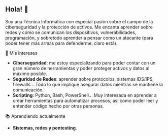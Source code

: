 ## Hola! 👋

Soy una Técnica Informática con especial pasión sobre el campo de la ciberseguridad y la protección de activos. Me encanta aprender sobre redes y cómo se comunican los dispositivos, vulnerabilidades, programación, y sobretodo aprender a pensar como un atacante (para poder tener más armas para defenderme, claro está).

👀 Mis intereses

- **Ciberseguridad**: me estoy especializando para poder contar con un gran número de herramientas y poder proteger activos y datos al máximo posible.
- **Seguridad de Redes**: aprender sobre protocolos, sistemas IDS/IPS, firewalls... Todo lo que implique asegurar datos mientras se mantiene la comunicación.
- **Scripting**: Python, Bash, PowerShell... Muy interesada en aprender a crear herramientas para automatizar procesos, así como poder leer y entender código hecho por otras personas.

📚 Aprendiendo actualmente

- **Sistemas, redes y pentesting**.

<!--
**cs-spont-192/cs-spont-192** is a ✨ _special_ ✨ repository because its `README.md` (this file) appears on your GitHub profile.

Here are some ideas to get you started:

- 🔭 I’m currently working on ...
- 🌱 I’m currently learning ...
- 👯 I’m looking to collaborate on ...
- 🤔 I’m looking for help with ...
- 💬 Ask me about ...
- 📫 How to reach me: ...
- 😄 Pronouns: ...
- ⚡ Fun fact: ...
-->
